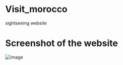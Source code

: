 # Visit_morocco
sightseeing website

# Screenshot of the website
![image](https://github.com/Regularname11/Visit_morocco/assets/78084972/bf4585ef-0e08-48a1-b213-a791d62b9f63)

